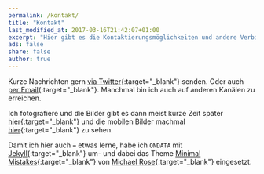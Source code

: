 ```yaml
---
permalink: /kontakt/
title: "Kontakt"
last_modified_at: 2017-03-16T21:42:07+01:00 
excerpt: "Hier gibt es die Kontaktierungsmöglichkeiten und andere Verbindungen."
ads: false
share: false
author: true
---
```


Kurze Nachrichten gern [via Twitter](https://twitter.com/HolgerKral){:target="_blank"} senden. Oder auch [per Email](mailto:developer4223@gmail.com){:target="_blank"}. Manchmal bin ich auch auf anderen Kanälen zu erreichen.

Ich fotografiere und die Bilder gibt es dann meist kurze Zeit später [hier](https://kral-photography.com){:target="_blank"} und die mobilen Bilder machmal [hier](https://hym-on-tour.holgerkral.de){:target="_blank"} zu sehen.

Damit ich hier auch `=` etwas lerne, habe ich `ONDATA` mit [Jekyll](https://jekyllrb.com/docs/home){:target="_blank"} um- und dabei das Theme [Minimal Mistakes](https://mmistakes.github.io/minimal-mistakes/){:target="_blank"} von [Michael Rose](https://mademistakes.com/){:target="_blank"} eingesetzt.
